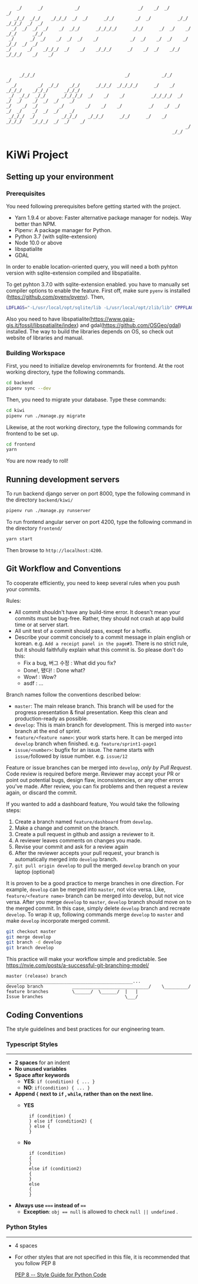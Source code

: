 ```
    _/      _/            _/                      _/    _/  _/                      _/
   _/_/  _/_/    _/_/_/  _/  _/      _/_/        _/  _/          _/_/      _/_/_/  _/  _/
  _/  _/  _/  _/    _/  _/_/      _/_/_/_/      _/_/      _/  _/    _/  _/_/      _/_/
 _/      _/  _/    _/  _/  _/    _/            _/  _/    _/  _/    _/      _/_/  _/  _/
_/      _/    _/_/_/  _/    _/    _/_/_/      _/    _/  _/    _/_/    _/_/_/    _/    _/



     _/_/_/                                  _/            _/_/                        _/
  _/        _/  _/_/    _/_/      _/_/_/  _/_/_/_/      _/    _/    _/_/_/    _/_/_/      _/_/_/
 _/  _/_/  _/_/      _/_/_/_/  _/    _/    _/          _/_/_/_/  _/    _/  _/    _/  _/  _/    _/
_/    _/  _/        _/        _/    _/    _/          _/    _/  _/    _/  _/    _/  _/  _/    _/
 _/_/_/  _/          _/_/_/    _/_/_/      _/_/      _/    _/    _/_/_/    _/_/_/  _/  _/    _/
                                                                    _/
                                                               _/_/                                      
````
# KiWi Project
## Setting up your environment
### Prerequisites
You need following prerequisites before getting started with the project.
 * Yarn 1.9.4 or above: Faster alternative package manager for nodejs. Way better than NPM.
 * Pipenv: A package manager for Python. 
 * Python 3.7 (with sqlite-extension)
 * Node 10.0 or above
 * libspatialite
 * GDAL

In order to enable location-oriented query, you will need a both pyhton version with sqlite-extension compiled and libspatialite.

To get pyhton 3.7.0 with sqlite-extension enabled. you have to manually set compiler options to enable the feature. First off, make sure `pyenv` is installed (https://github.com/pyenv/pyenv). Then,
```bash
LDFLAGS="-L/usr/local/opt/sqlite/lib -L/usr/local/opt/zlib/lib" CPPFLAGS="-I/usr/local/opt/sqlite/include -I/usr/local/opt/zlib/include" PYTHON_CONFIGURE_OPTS="--enable-loadable-sqlite-extensions" pyenv install 3.7.0
```
Also you need to have libspatialite(https://www.gaia-gis.it/fossil/libspatialite/index) and gdal(https://github.com/OSGeo/gdal) installed. The way to build the libraries depends on OS, so check out website of libraries and manual.


### Building Workspace

First, you need to initialize develop environemnts for frontend. At the root working directory, type the following commands.
```bash
cd backend
pipenv sync --dev
```
Then, you need to migrate your database. Type these commands:
```bash
cd kiwi
pipenv run ./manage.py migrate
```

Likewise, at the root working directory, type the following commands for frontend to be set up.
```bash
cd frontend
yarn
```
You are now ready to roll!

## Running development servers
To run backend django server on port 8000, type the following command in the directory `backend/kiwi/`
```bash
pipenv run ./manage.py runserver
```

To run frontend angular server on port 4200, type the following command in the directory `frontend/`
```bash
yarn start
```

Then browse to `http://localhost:4200`.

## Git Workflow and Conventions
To cooperate efficiently, you need to keep several rules when you push your commits.

Rules:
- All commit shouldn't have any build-time error. It doesn't mean your commits must be bug-free. Rather, they should not crash at app build time or at server start.
- All unit test of a commit should pass, except for a hotfix.
- Describe your commit concisely to a commit message in plain english or korean. e.g. `Add a receipt panel in the page#3`. There is no strict rule, but it should faithfully explain what this commit is. So please don't do this:
  - Fix a bug, 버그 수정 : What did you fix?
  - Done!, 됐다! : Done what?
  - Wow! : Wow?
  - asdf : ...


Branch names follow the conventions described below:

- `master`: The main release branch. This branch will be used for the progress presentation & final presentation. Keep this clean and production-ready as possible.
- `develop`: This is main branch for development. This is merged into `master` branch at the end of sprint.
- `feature/<feature name>`: your work starts here. It can be merged into `develop` branch when finished. e.g. `feature/sprint1-page1`
- `issue/<number>`: bugfix for an issue. The name starts with `issue/`followed by issue number. e.g. `issue/12`

Feature or issue branches can be merged into `develop`, *only by Pull Request*. Code review is required before merge. Reviewer may accept your PR or point out potential bugs, design flaw, inconsistencies, or any other errors you've made. After review, you can fix problems and then request a review again, or discard the commit.

If you wanted to add a dashboard feature, You would take the following steps:
 1. Create a branch named `feature/dashboard` from `develop`. 
 1. Make a change and commit on the branch.
 1. Create a pull request in github and assign a reviewer to it.
 1. A reviewer leaves comments on changes you made.
 1. Revise your commit and ask for a review again
 1. After the reviewer accepts your pull request, your branch is automatically merged into `develop` branch.
 1. `git pull origin develop` to pull the merged `develop` branch on your laptop (optional)

It is proven to be a good practice to merge branches in one direction. For example, `develop` can be merged into `master`, not vice versa. Like, `feature/<feature name>` branch can be merged into develop, but not vice versa.
After you merge `develop` to `master`, `develop` branch should move on to the merged commit. In this case, simply delete `develop` branch and recreate `develop`. To wrap it up, following commands merge `develop` to `master` and make `develop` incorporate merged commit.

```bash
git checkout master
git merge develop
git branch -d develop
git branch develop
```

This practice will make your workflow simple and predictable. See  https://nvie.com/posts/a-successful-git-branching-model/ 

```
master (release) branch  ________________________________________________...
develop branch           _____________________________/    \_________/
feature branches         \______/  \______/  |   |
Issue branches                               \___/
```




## Coding Conventions
The style guidelines and best practices for our engineering team.

### Typescript Styles

---

- **2 spaces** for an indent
- **No unused variables**
- **Space after keywords**
    - **YES**: `if (condition) { ... }`
    - **NO**: `if(condition) { ... }`
- **Append `{` next to `if` , `while`, rather than on the next line.**
    - **YES**
    
            if (condition) { 
            } else if (condition2) {
            } else {
            }

    - **No**
    
            if (condition)
            { 
            }
            else if (condition2)
            {
            }
            else
            {
            }
- **Always use `===` instead of `==`**
    - **Exception**: `obj == null` is allowed to check `null || undefined` .

### Python Styles

---

- 4 spaces
- For other styles that are not specified in this file, it is recommended that you follow PEP 8

    [PEP 8 -- Style Guide for Python Code](https://www.python.org/dev/peps/pep-0008/)
    
